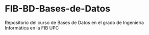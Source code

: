 # FIB-BD-Bases-de-Datos
Repositorio del curso de Bases de Datos en el grado de Ingeniería Informática en la FIB UPC
